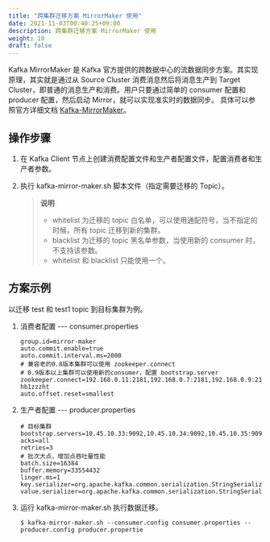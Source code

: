 ```yaml
---
title: "跨集群迁移方案 MirrorMaker 使用"
date: 2021-11-03T00:40:25+09:00
description: 跨集群迁移方案 MirrorMaker 使用
weight: 10
draft: false
---
```


Kafka MirrorMaker 是 Kafka 官方提供的跨数据中心的流数据同步方案。其实现原理，其实就是通过从 Source Cluster 消费消息然后将消息生产到 Target Cluster，即普通的消息生产和消费。用户只要通过简单的 consumer 配置和 producer 配置，然后启动 Mirror，就可以实现准实时的数据同步。 具体可以参照官方详细文档 [Kafka-MirrorMaker](https://kafka.apache.org/documentation/)。

## 操作步骤

1. 在 Kafka Client 节点上创建消费配置文件和生产者配置文件，配置消费者和生产者参数。
2. 执行 kafka-mirror-maker.sh 脚本文件（指定需要迁移的 Topic）。

    > **说明**
    >
    > - whitelist 为迁移的 topic 白名单，可以使用通配符号，当不指定的时候，所有 topic 迁移到新的集群。
    > - blacklist 为迁移的 topic 黑名单参数，当使用新的 consumer 时，不支持该参数。
    > - whitelist 和 blacklist 只能使用一个。

## 方案示例

以迁移 test 和 test1 topic 到目标集群为例。

1. 消费者配置 --- consumer.properties

    ```
    group.id=mirror-maker
    auto.commit.enable=true
    auto.commit.interval.ms=2000
    # 兼容老的0.8版本集群可以使用 zookeeper.connect
    # 0.9版本以上集群可以使用新的consumer，配置 bootstrap.server
    zookeeper.connect=192.168.0.11:2181,192.168.0.7:2181,192.168.0.9:2181/kafka/cl-hb1zzzht
    auto.offset.reset=smallest
    ```

2. 生产者配置 --- producer.properties

    ```
    # 目标集群
    bootstrap.servers=10.45.10.33:9092,10.45.10.34:9092,10.45.10.35:9092
    acks=all
    retries=3
    # 批次大点，增加点吞吐量性能
    batch.size=16384
    buffer.memory=33554432
    linger.ms=1
    key.serializer=org.apache.kafka.common.serialization.StringSerializer
    value.serializer=org.apache.kafka.common.serialization.StringSerializer
    ```

3. 运行 kafka-mirror-maker.sh 执行数据迁移。

    ```
    $ kafka-mirror-maker.sh --consumer.config consumer.properties --producer.config producer.propertie
    ```

